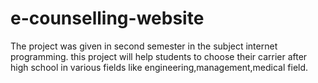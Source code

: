# e-counselling-website
The project was given in second semester in the subject internet programming.
this project will help students to choose their carrier after high school in various fields like engineering,management,medical field.
